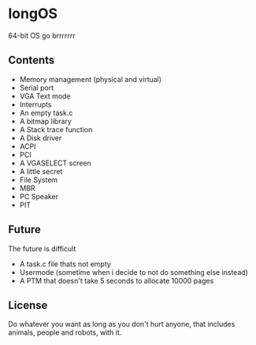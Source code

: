 # longOS
64-bit OS go brrrrrrr
## Contents
- Memory management (physical and virtual)
- Serial port
- VGA Text mode
- Interrupts
- An empty task.c
- A bitmap library
- A Stack trace function
- A Disk driver
- ACPI
- PCI
- A VGASELECT screen
- A little secret
- File System
- MBR
- PC Speaker
- PIT
## Future
The future is difficult
- A task.c file thats not empty
- Usermode (sometime when i decide to not do something else instead)
- A PTM that doesn't take 5 seconds to allocate 10000 pages
## License
Do whatever you want as long as you don't hurt anyone, that includes animals, people and robots, with it.